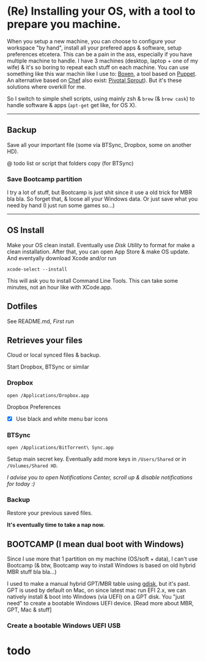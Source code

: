 # (Re) Installing your OS, with a tool to prepare you machine.

When you setup a new machine, you can choose to configure your workspace "by hand", install all your prefered apps & software, setup preferences etcetera.
This can be a pain in the ass, especially if you have multiple machine to handle. I have 3 machines (desktop, laptop + one of my wife) & it's so boring to repeat each stuff on each machine.
You can use something like this war machin like I use to: [Boxen](http://boxen.github.com/), a tool based on [Puppet](https://puppetlabs.com/puppet/what-is-puppet/).
An alternative based on [Chef](http://www.opscode.com/chef/) also exist: [Pivotal Sprout](https://github.com/pivotal-sprout/sprout-wrap)).
But it's these solutions where overkill for me.

So I switch to simple shell scripts, using mainly zsh & `brew` (& `brew cask`) to handle software & apps (`apt-get` get like, for OS X).

---

## Backup

Save all your important file (some via BTSync, Dropbox, some on another HD).

@ todo list or script that folders copy (for BTSync)

### Save Bootcamp partition

I try a lot of stuff, but Bootcamp is just shit since it use a old trick for MBR bla bla.
So forget that, & loose all your Windows data. Or just save what you need by hand (I just run some games so...)

---

## OS Install

Make your OS clean install. Eventually use _Disk Utility_ to format for make a clean installation.
After that, you can open App Store & make OS update. And eventyally download Xcode and/or run

	xcode-select --install

This will ask you to install Command Line Tools. This can take some minutes, not an hour like with XCode.app.


## Dotfiles

See README.md, _First run_

## Retrieves your files

Cloud or local synced files & backup.

Start Dropbox, BTSync or similar

### Dropbox

	open /Applications/Dropbox.app

Dropbox Preferences

* [x] Use black and white menu bar icons

### BTSync

	open /Applications/BitTorrent\ Sync.app

Setup main secret key.
Eventually add more keys in `/Users/Shared` or in `/Volumes/Shared HD`.

_I advise you to open _Notifications Center_, scroll up & disable notifications for today :)_

### Backup

Restore your previous saved files.

**It's eventually time to take a nap now.**


## BOOTCAMP (I mean dual boot with Windows)

Since I use more that 1 partition on my machine (OS/soft + data), I can't use Bootcamp (& btw, Bootcamp way to install Windows is based on old hybrid MBR stuff bla bla…)

I used to make a manual hybrid GPT/MBR table using [gdisk](http://www.rodsbooks.com/gdisk/hybrid.html), but it's past.
GPT is used by default on Mac, on since latest mac run EFI 2.x, we can natively install & boot into Windows (via UEFI) on a GPT disk.
You "just need" to create a bootable Windows UEFI device. [Read more about MBR, GPT, Mac & stuff]

### Create a bootable Windows UEFI USB

# todo
